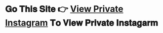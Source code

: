 # 𝐆𝐨 𝐓𝐡𝐢𝐬 𝐒𝐢𝐭𝐞 👉 **[View Private Instagram](https://sportanlyzer.github.io/)** 𝐓𝐨 𝐕𝐢𝐞𝐰 𝐏𝐫𝐢𝐯𝐚𝐭𝐞 𝐈𝐧𝐬𝐭𝐚𝐠𝐚𝐫𝐦

